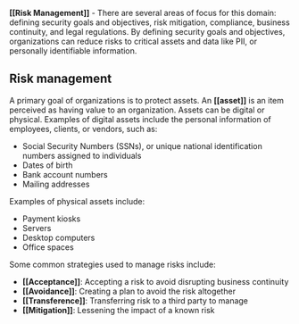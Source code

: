 **[[Risk Management]]** - There are several areas of focus for this domain: defining security goals and objectives, risk mitigation, compliance, business continuity, and legal regulations. By defining security goals and objectives, organizations can reduce risks to critical assets and data like PII, or personally identifiable information. 

## Risk management

A primary goal of organizations is to protect assets. An **[[asset]]** is an item perceived as having value to an organization. Assets can be digital or physical. Examples of digital assets include the personal information of employees, clients, or vendors, such as: 
- Social Security Numbers (SSNs), or unique national identification numbers assigned to individuals 
- Dates of birth
- Bank account numbers
- Mailing addresses

Examples of physical assets include:
- Payment kiosks
- Servers
- Desktop computers
- Office spaces

Some common strategies used to manage risks include:
- **[[Acceptance]]**: Accepting a risk to avoid disrupting business continuity
- **[[Avoidance]]**: Creating a plan to avoid the risk altogether
- **[[Transference]]**: Transferring risk to a third party to manage
- **[[Mitigation]]**: Lessening the impact of a known risk